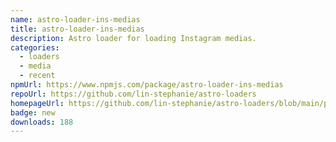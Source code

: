 ```yaml
---
name: astro-loader-ins-medias
title: astro-loader-ins-medias
description: Astro loader for loading Instagram medias.
categories:
  - loaders
  - media
  - recent
npmUrl: https://www.npmjs.com/package/astro-loader-ins-medias
repoUrl: https://github.com/lin-stephanie/astro-loaders
homepageUrl: https://github.com/lin-stephanie/astro-loaders/blob/main/packages/astro-loader-ins-medias/
badge: new
downloads: 188
---
```


